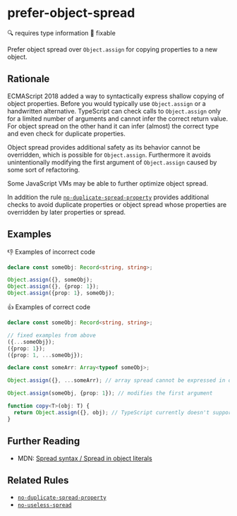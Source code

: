 # prefer-object-spread

:mag: requires type information
:wrench: fixable

Prefer object spread over `Object.assign` for copying properties to a new object.

## Rationale

ECMAScript 2018 added a way to syntactically express shallow copying of object properties. Before you would typically use `Object.assign` or a handwritten alternative.
TypeScript can check calls to `Object.assign` only for a limited number of arguments and cannot infer the correct return value. For object spread on the other hand it can infer (almost) the correct type and even check for duplicate properties.

Object spread provides additional safety as its behavior cannot be overridden, which is possible for `Object.assign`. Furthermore it avoids unintentionally modifying the first argument of `Object.assign` caused by some sort of refactoring.

Some JavaScript VMs may be able to further optimize object spread.

In addition the rule [`no-duplicate-spread-property`](no-duplciate-spread-property.md) provides additional checks to avoid duplicate properties or object spread whose properties are overridden by later properties or spread.

## Examples

:thumbsdown: Examples of incorrect code

```ts
declare const someObj: Record<string, string>;

Object.assign({}, someObj);
Object.assign({}, {prop: 1});
Object.assign({prop: 1}, someObj);
```

:thumbsup: Examples of correct code

```ts
declare const someObj: Record<string, string>;

// fixed examples from above
({...someObj});
({prop: 1});
({prop: 1, ...someObj});

declare const someArr: Array<typeof someObj>;

Object.assign({}, ...someArr); // array spread cannot be expressed in object spread

Object.assign(someObj, {prop: 1}); // modifies the first argument

function copy<T>(obj: T) {
  return Object.assign({}, obj); // TypeScript currently doesn't support spreading type parameters
}
```

## Further Reading

* MDN: [Spread syntax / Spread in object literals](https://developer.mozilla.org/en-US/docs/Web/JavaScript/Reference/Operators/Spread_syntax#Spread_in_object_literals)

## Related Rules

* [`no-duplicate-spread-property`](no-duplciate-spread-property.md)
* [`no-useless-spread`](no-useless-spread.md)

